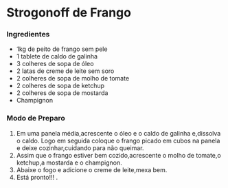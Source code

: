 # Strogonoff de Frango

### Ingredientes

- 1kg de peito de frango sem pele
- 1 tablete de caldo de galinha
- 3 colheres de sopa de óleo
- 2 latas de creme de leite sem soro
- 2 colheres de sopa de molho de tomate
- 2 colheres de sopa de ketchup
- 2 colheres de sopa de mostarda
- Champignon



### Modo de Preparo

1. Em uma panela média,acrescente o óleo e o caldo de galinha e,dissolva o caldo. Logo em seguida coloque o frango picado em cubos na panela e deixe cozinhar,cuidando para não queimar.
2. Assim que o frango estiver bem cozido,acrescente o molho de tomate,o ketchup,a mostarda e o champignon.
3. Abaixe o fogo e adicione o creme de leite,mexa bem.
4. Está pronto!!! .

